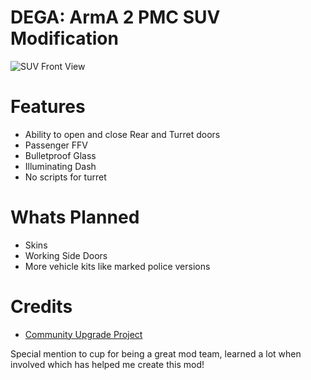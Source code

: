 DEGA: ArmA 2 PMC SUV Modification
==============

![SUV Front View](https://raw.githubusercontent.com/deltagamer/DEGA_SUV/main/Release_Notes/20210214143044_1.jpg)

Features
=========
* Ability to open and close Rear and Turret doors
* Passenger FFV
* Bulletproof Glass
* Illuminating Dash
* No scripts for turret

Whats Planned
=========

* Skins
* Working Side Doors
* More vehicle kits like marked police versions


Credits
=============

* [Community Upgrade Project](https://www.cup-arma3.org/)


Special mention to cup for being a great mod team, learned a lot when involved which has helped me create this mod!
